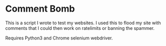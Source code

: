 # Comment Bomb

This is a script I wrote to test my websites. I used this to flood my site with comments that I could then work on ratelimits or 
banning the spammer. 

Requires Python3 and Chrome selenium webdriver.
